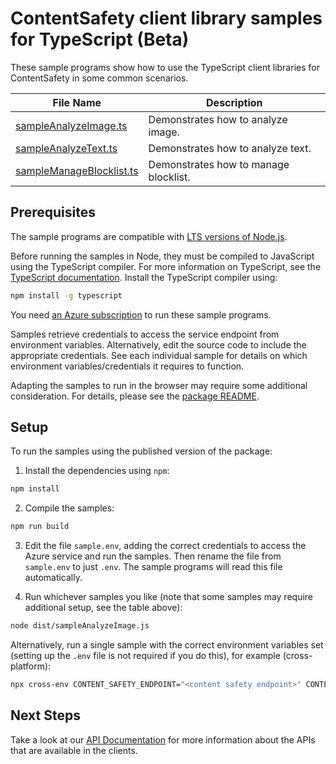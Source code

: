 # ContentSafety client library samples for TypeScript (Beta)

These sample programs show how to use the TypeScript client libraries for ContentSafety in some common scenarios.

| **File Name**                                     | **Description**                       |
| ------------------------------------------------- | ------------------------------------- |
| [sampleAnalyzeImage.ts][sampleanalyzeimage]       | Demonstrates how to analyze image.    |
| [sampleAnalyzeText.ts][sampleanalyzetext]         | Demonstrates how to analyze text.     |
| [sampleManageBlocklist.ts][samplemanageblocklist] | Demonstrates how to manage blocklist. |

## Prerequisites

The sample programs are compatible with [LTS versions of Node.js](https://github.com/nodejs/release#release-schedule).

Before running the samples in Node, they must be compiled to JavaScript using the TypeScript compiler. For more information on TypeScript, see the [TypeScript documentation][typescript]. Install the TypeScript compiler using:

```bash
npm install -g typescript
```

You need [an Azure subscription][freesub] to run these sample programs.

Samples retrieve credentials to access the service endpoint from environment variables. Alternatively, edit the source code to include the appropriate credentials. See each individual sample for details on which environment variables/credentials it requires to function.

Adapting the samples to run in the browser may require some additional consideration. For details, please see the [package README][package].

## Setup

To run the samples using the published version of the package:

1. Install the dependencies using `npm`:

```bash
npm install
```

2. Compile the samples:

```bash
npm run build
```

3. Edit the file `sample.env`, adding the correct credentials to access the Azure service and run the samples. Then rename the file from `sample.env` to just `.env`. The sample programs will read this file automatically.

4. Run whichever samples you like (note that some samples may require additional setup, see the table above):

```bash
node dist/sampleAnalyzeImage.js
```

Alternatively, run a single sample with the correct environment variables set (setting up the `.env` file is not required if you do this), for example (cross-platform):

```bash
npx cross-env CONTENT_SAFETY_ENDPOINT="<content safety endpoint>" CONTENT_SAFETY_API_KEY="<content safety api key>" node dist/sampleAnalyzeImage.js
```

## Next Steps

Take a look at our [API Documentation][apiref] for more information about the APIs that are available in the clients.

[sampleanalyzeimage]: https://github.com/Azure/azure-sdk-for-js/blob/main/sdk/contentsafety/ai-content-safety-rest/samples/v1-beta/typescript/src/sampleAnalyzeImage.ts
[sampleanalyzetext]: https://github.com/Azure/azure-sdk-for-js/blob/main/sdk/contentsafety/ai-content-safety-rest/samples/v1-beta/typescript/src/sampleAnalyzeText.ts
[samplemanageblocklist]: https://github.com/Azure/azure-sdk-for-js/blob/main/sdk/contentsafety/ai-content-safety-rest/samples/v1-beta/typescript/src/sampleManageBlocklist.ts
[apiref]: https://docs.microsoft.com/javascript/api/@azure-rest/ai-content-safety?view=azure-node-preview
[freesub]: https://azure.microsoft.com/free/
[package]: https://github.com/Azure/azure-sdk-for-js/tree/main/sdk/contentsafety/ai-content-safety-rest/README.md
[typescript]: https://www.typescriptlang.org/docs/home.html

